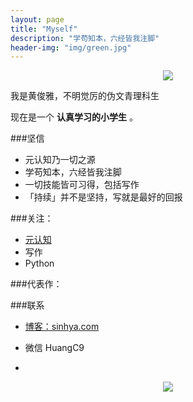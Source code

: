 ```yaml
---
layout: page
title: "Myself"
description: "学苟知本，六经皆我注脚"
header-img: "img/green.jpg"
---
```



<center>
    <p><img src="http://7xlzhh.com1.z0.glb.clouddn.com/Read.png"></p>
</center>

我是黄俊雅，不明觉厉的伪文青理科生

现在是一个 **认真学习的小学生** 。

###坚信


- 元认知乃一切之源
- 学苟知本，六经皆我注脚 
- 一切技能皆可习得，包括写作
- 「持续」并不是坚持，写就是最好的回报


###关注：


- [元认知](http://cnfeat.com/)
- 写作
- Python





###代表作：






###联系

- [博客：sinhya.com](sinhya.com)

- 微信 HuangC9
- 


<center>
    <p><img src="http://7xlzhh.com1.z0.glb.clouddn.com/微信.jpg" align="center"></p>
</center>








